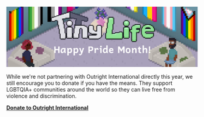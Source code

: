 ![](media/news/Pride.png)

While we're not partnering with Outright International directly this year, we still encourage you to donate if you have the means. They support LGBTQIA+ communities around the world so they can live free from violence and discrimination.

**[Donate to Outright International](https://outrightinternational.org/take-action/give)**
